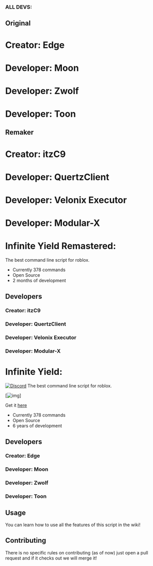 ### ALL DEVS:
## Original
# Creator: Edge
# Developer: Moon
# Developer: Zwolf
# Developer: Toon

## Remaker
# Creator: itzC9
# Developer: QuertzClient
# Developer: Velonix Executor
# Developer: Modular-X


# Infinite Yield Remastered:
The best command line script for roblox.

 - Currently 378 commands
 - Open Source
 - 2 months of development

## Developers
### Creator: itzC9

### Developer: QuertzClient
### Developer: Velonix Executor
### Developer: Modular-X

# ##############

# Infinite Yield:
[![Discord](https://media.discordapp.net/attachments/338403017894395905/668536741942263808/Discord-Logo-Color.png)](https://discord.gg/78ZuWSq)
The best command line script for roblox.

[![img](https://github.com/itzC9/IYremastered/logo/iy.png)]

Get it [here](https://github.com/EdgeIY/infiniteyield/wiki)

 - Currently 378 commands
 - Open Source
 - 6 years of development

## Developers
### Creator: Edge

### Developer: Moon
### Developer: Zwolf
### Developer: Toon


## Usage
You can learn how to use all the features of this script in the wiki!

## Contributing
There is no specific rules on contributing (as of now) just open a pull request and if it checks out we will merge it!
